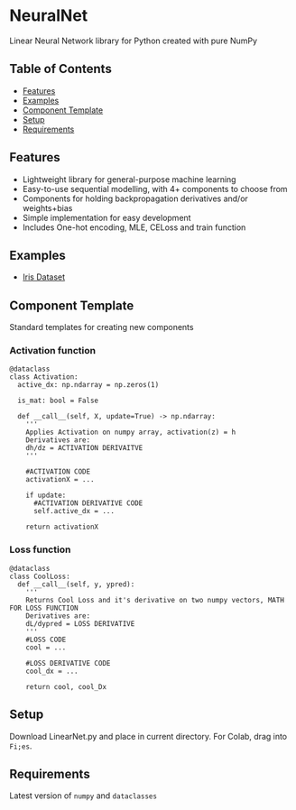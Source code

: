 # NeuralNet

Linear Neural Network library for Python created with pure NumPy

## Table of Contents
* [Features](#features)
* [Examples](#examples)
* [Component Template](#component-template)
* [Setup](#setup)
* [Requirements](#requirements)


## Features
- Lightweight library for general-purpose machine learning
- Easy-to-use sequential modelling, with 4+ components to choose from
- Components for holding backpropagation derivatives and/or weights+bias
- Simple implementation for easy development
- Includes One-hot encoding, MLE, CELoss and train function

## Examples
- [Iris Dataset](../main/examples/Iris.ipynb)

## Component Template

Standard templates for creating new components

### Activation function

```
@dataclass
class Activation:
  active_dx: np.ndarray = np.zeros(1)

  is_mat: bool = False

  def __call__(self, X, update=True) -> np.ndarray:
    '''
    Applies Activation on numpy array, activation(z) = h
    Derivatives are:
    dh/dz = ACTIVATION DERIVAITVE
    '''
    
    #ACTIVATION CODE
    activationX = ...

    if update: 
      #ACTIVATION DERIVATIVE CODE
      self.active_dx = ...

    return activationX
```

### Loss function

```
@dataclass
class CoolLoss:
  def __call__(self, y, ypred):
    '''
    Returns Cool Loss and it's derivative on two numpy vectors, MATH FOR LOSS FUNCTION
    Derivatives are:
    dL/dypred = LOSS DERIVATIVE
    '''
    #LOSS CODE
    cool = ...
    
    #LOSS DERIVATIVE CODE
    cool_dx = ...

    return cool, cool_Dx
```


## Setup

Download LinearNet.py and place in current directory. For Colab, drag into ```Fi;es```.

## Requirements

Latest version of ```numpy``` and ```dataclasses```




